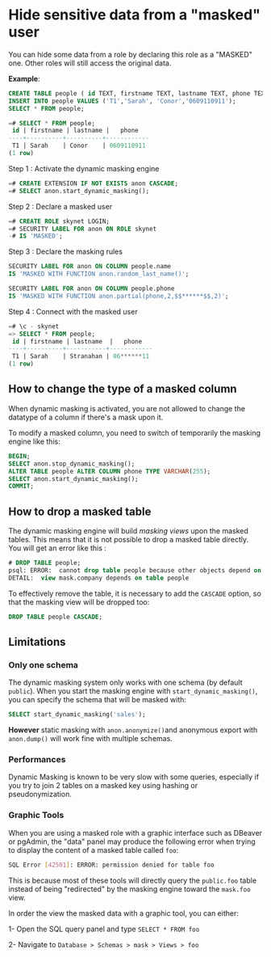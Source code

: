 Hide sensitive data from a "masked" user
===============================================================================

You can hide some data from a role by declaring this role as a "MASKED" one.
Other roles will still access the original data.

**Example**:

<!-- demo/masking.sql -->

```sql
CREATE TABLE people ( id TEXT, firstname TEXT, lastname TEXT, phone TEXT);
INSERT INTO people VALUES ('T1','Sarah', 'Conor','0609110911');
SELECT * FROM people;

=# SELECT * FROM people;
 id | firstname | lastname |   phone
----+----------+----------+------------
 T1 | Sarah    | Conor    | 0609110911
(1 row)
```

Step 1 : Activate the dynamic masking engine

```sql
=# CREATE EXTENSION IF NOT EXISTS anon CASCADE;
=# SELECT anon.start_dynamic_masking();
```

Step 2 : Declare a masked user

```sql
=# CREATE ROLE skynet LOGIN;
=# SECURITY LABEL FOR anon ON ROLE skynet
-# IS 'MASKED';
```

Step 3 : Declare the masking rules

```sql
SECURITY LABEL FOR anon ON COLUMN people.name
IS 'MASKED WITH FUNCTION anon.random_last_name()';

SECURITY LABEL FOR anon ON COLUMN people.phone
IS 'MASKED WITH FUNCTION anon.partial(phone,2,$$******$$,2)';
```


Step 4 : Connect with the masked user

```sql
=# \c - skynet
=> SELECT * FROM people;
 id | firstname | lastname  |   phone
----+----------+-----------+------------
 T1 | Sarah    | Stranahan | 06******11
(1 row)
```

How to change the type of a masked column
------------------------------------------------------------------------------

When dynamic masking is activated, you are not allowed to change the datatype
of a column if there's a mask upon it.

To modify a masked column, you need to switch of temporarily the masking engine
like this:

```sql
BEGIN;
SELECT anon.stop_dynamic_masking();
ALTER TABLE people ALTER COLUMN phone TYPE VARCHAR(255);
SELECT anon.start_dynamic_masking();
COMMIT;
```


How to drop a masked table
------------------------------------------------------------------------------

The dynamic masking engine will build _masking views_ upon the masked tables.
This means that it is not possible to drop a masked table directly. You will
get an error like this :

```sql
# DROP TABLE people;
psql: ERROR:  cannot drop table people because other objects depend on it
DETAIL:  view mask.company depends on table people
```

To effectively remove the table, it is necessary to add the `CASCADE` option,
so that the masking view will be dropped too:

```sql
DROP TABLE people CASCADE;
```


Limitations
------------------------------------------------------------------------------

### Only one schema

The dynamic masking system only works with one schema (by default `public`).
When you start the masking engine with `start_dynamic_masking()`, you can
specify the schema that will be masked with:

```sql
SELECT start_dynamic_masking('sales');
```

**However** static masking with `anon.anonymize()`and anonymous export
with `anon.dump()` will work fine with multiple schemas.

### Performances

Dynamic Masking is known to be very slow with some queries, especially if you
try to join 2 tables on a masked key using hashing or pseudonymization.

### Graphic Tools

When you are using a masked role with a graphic interface such as DBeaver or
pgAdmin, the "data" panel may produce the following error when trying to display
the content of a masked table called `foo`:

```bash
SQL Error [42501]: ERROR: permission denied for table foo
```

This is because most of these tools will directly query the `public.foo` table
instead of being "redirected" by the masking engine toward the `mask.foo` view.

In order the view the masked data with a graphic tool, you can either:

1- Open the SQL query panel and type `SELECT * FROM foo`

2- Navigate to `Database > Schemas > mask > Views > foo`

